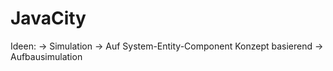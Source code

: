JavaCity
========

Ideen:
  -> Simulation
  -> Auf System-Entity-Component Konzept basierend
  -> Aufbausimulation
  
